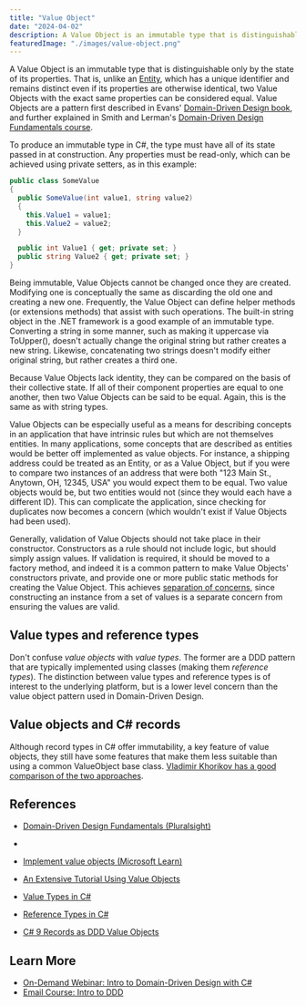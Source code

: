 ```yaml
---
title: "Value Object"
date: "2024-04-02"
description: A Value Object is an immutable type that is distinguishable only by the state of its properties.
featuredImage: "./images/value-object.png"
---
```


A Value Object is an immutable type that is distinguishable only by the state of its properties. That is, unlike an [Entity](/domain-driven-design/entity/), which has a unique identifier and remains distinct even if its properties are otherwise identical, two Value Objects with the exact same properties can be considered equal. Value Objects are a pattern first described in Evans' [Domain-Driven Design book](http://amzn.to/1Lkgs7B), and further explained in Smith and Lerman's [Domain-Driven Design Fundamentals course](http://bit.ly/PS-DDD).

To produce an immutable type in C#, the type must have all of its state passed in at construction. Any properties must be read-only, which can be achieved using private setters, as in this example:

```csharp
public class SomeValue
{
  public SomeValue(int value1, string value2)
  {
    this.Value1 = value1;
    this.Value2 = value2;
  }

  public int Value1 { get; private set; }
  public string Value2 { get; private set; }
}
```

Being immutable, Value Objects cannot be changed once they are created. Modifying one is conceptually the same as discarding the old one and creating a new one. Frequently, the Value Object can define helper methods (or extensions methods) that assist with such operations. The built-in string object in the .NET framework is a good example of an immutable type. Converting a string in some manner, such as making it uppercase via ToUpper(), doesn't actually change the original string but rather creates a new string. Likewise, concatenating two strings doesn't modify either original string, but rather creates a third one.

Because Value Objects lack identity, they can be compared on the basis of their collective state. If all of their component properties are equal to one another, then two Value Objects can be said to be equal. Again, this is the same as with string types.

Value Objects can be especially useful as a means for describing concepts in an application that have intrinsic rules but which are not themselves entities. In many applications, some concepts that are described as entities would be better off implemented as value objects. For instance, a shipping address could be treated as an Entity, or as a Value Object, but if you were to compare two instances of an address that were both "123 Main St., Anytown, OH, 12345, USA" you would expect them to be equal. Two value objects would be, but two entities would not (since they would each have a different ID). This can complicate the application, since checking for duplicates now becomes a concern (which wouldn't exist if Value Objects had been used).

Generally, validation of Value Objects should not take place in their constructor. Constructors as a rule should not include logic, but should simply assign values. If validation is required, it should be moved to a factory method, and indeed it is a common pattern to make Value Objects' constructors private, and provide one or more public static methods for creating the Value Object. This achieves [separation of concerns](/principles/separation-of-concerns/), since constructing an instance from a set of values is a separate concern from ensuring the values are valid.

## Value types and reference types

Don't confuse *value objects* with *value types*. The former are a DDD pattern that are typically implemented using classes (making them *reference types*). The distinction between value types and reference types is of interest to the underlying platform, but is a lower level concern than the value object pattern used in Domain-Driven Design.

## Value objects and C# records

Although record types in C# offer immutability, a key feature of value objects, they still have some features that make them less suitable than using a common ValueObject base class. [Vladimir Khorikov has a good comparison of the two approaches](https://enterprisecraftsmanship.com/posts/csharp-records-value-objects/).

## References

- [Domain-Driven Design Fundamentals (Pluralsight)](https://www.pluralsight.com/courses/domain-driven-design-fundamentals)
- 
- [Implement value objects (Microsoft Learn)](https://learn.microsoft.com/dotnet/architecture/microservices/microservice-ddd-cqrs-patterns/implement-value-objects)

- [An Extensive Tutorial Using Value Objects](https://leanpub.com/tdd-ebook/read#leanpub-auto-value-objects)

- [Value Types in C#](https://learn.microsoft.com/dotnet/csharp/language-reference/builtin-types/value-types)

- [Reference Types in C#](https://learn.microsoft.com/dotnet/csharp/language-reference/keywords/reference-types)

- [C# 9 Records as DDD Value Objects](https://enterprisecraftsmanship.com/posts/csharp-records-value-objects/)


## Learn More

- [On-Demand Webinar: Intro to Domain-Driven Design with C#](https://mailchi.mp/nimblepros/af2112un73)
- [Email Course: Intro to DDD](https://mailchi.mp/nimblepros/intro-to-ddd-email-course)